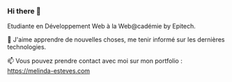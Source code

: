 ### Hi there 👋

Etudiante en Développement Web à la Web@cadémie by Epitech.


🌱 J'aime apprendre de nouvelles choses, me tenir informé sur les dernières technologies.

📫 Vous pouvez prendre contact avec moi sur mon portfolio : https://melinda-esteves.com
<!--
**Melinda-EM/Melinda-EM** is a ✨ _special_ ✨ repository because its `README.md` (this file) appears on your GitHub profile.

Here are some ideas to get you started:

- 🔭 I’m currently working on ...
-  I’m currently learning ...
- 👯 I’m looking to collaborate on ...
- 🤔 I’m looking for help with ...
- 💬 Ask me about ...
-  How to reach me: ...
- 😄 Pronouns: ...
- ⚡ Fun fact: ...
-->
